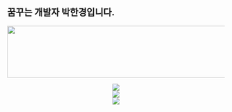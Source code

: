 ## 꿈꾸는 개발자 박한경입니다.

<div align="center">
<a href="https://github.com/devxb/gitanimals">
  <img src="https://render.gitanimals.org/lines/{HanKyungPark}?pet-id=1" width="1000" height="120"/>
</a>



![](https://github-readme-stats.vercel.app/api?username=HanKyungPark&theme=dark&hide_border=true&include_all_commits=false&count_private=false)<br/>
![](https://github-readme-streak-stats.herokuapp.com/?user=HanKyungPark&theme=dark&hide_border=true)<br/>
![](https://github-readme-stats.vercel.app/api/top-langs/?username=HanKyungPark&theme=dark&hide_border=true&include_all_commits=false&count_private=false&layout=compact)
</div>
<!--
**HanKyungPark/HanKyungPark** is a ✨ _special_ ✨ repository because its `README.md` (this file) appears on your GitHub profile.

Here are some ideas to get you started:

- 🔭 I’m currently working on ...
- 🌱 I’m currently learning ...
- 👯 I’m looking to collaborate on ...
- 🤔 I’m looking for help with ...
- 💬 Ask me about ...
- 📫 How to reach me: ...
- 😄 Pronouns: ...
- ⚡ Fun fact: ...
-->
